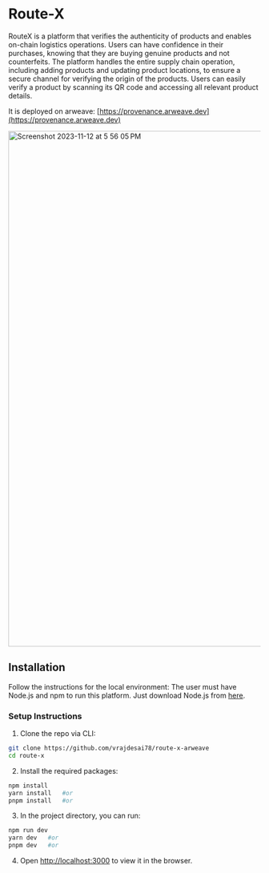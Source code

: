 # Route-X

RouteX is a platform that verifies the authenticity of products and enables on-chain logistics operations. Users can have confidence in their purchases, knowing that they are buying genuine products and not counterfeits. The platform handles the entire supply chain operation, including adding products and updating product locations, to ensure a secure channel for verifying the origin of the products. Users can easily verify a product by scanning its QR code and accessing all relevant product details.

It is deployed on arweave: [https://provenance.arweave.dev](https://provenance.arweave.dev)

<img width="1030" alt="Screenshot 2023-11-12 at 5 56 05 PM" src="https://github.com/vrajdesai78/route-x-arweave/assets/43074241/43d617d7-009e-415e-a5f2-02ebf066b970">


## Installation

Follow the instructions for the local environment: The user must have Node.js and npm to run this platform. Just download Node.js from [here](https://nodejs.org/en/download/).

### Setup Instructions

1. Clone the repo via CLI:
  ```sh
  git clone https://github.com/vrajdesai78/route-x-arweave
  cd route-x
  ```

2. Install the required packages:
  ```sh
  npm install 
  yarn install   #or
  pnpm install   #or
  ```

3. In the project directory, you can run:
  ```sh
  npm run dev
  yarn dev   #or
  pnpm dev   #or
  ```

4. Open [http://localhost:3000](http://localhost:3000) to view it in the browser.
